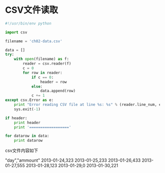 # CSV文件读取
```python
#!/usr/bin/env python

import csv

filename = 'ch02-data.csv'

data = []
try:
    with open(filename) as f:
        reader = csv.reader(f)
        c = 0
        for row in reader:
            if c == 0:
                header = row
            else:
                data.append(row)
            c += 1
except csv.Error as e:
    print "Error reading CSV file at line %s: %s" % (reader.line_num, e)
    sys.exit(-1)

if header:
    print header
    print '=================='

for datarow in data:
    print datarow
```

csv文件内容如下

"day","ammount"
2013-01-24,323
2013-01-25,233
2013-01-26,433
2013-01-27,555
2013-01-28,123
2013-01-29,0
2013-01-30,221
